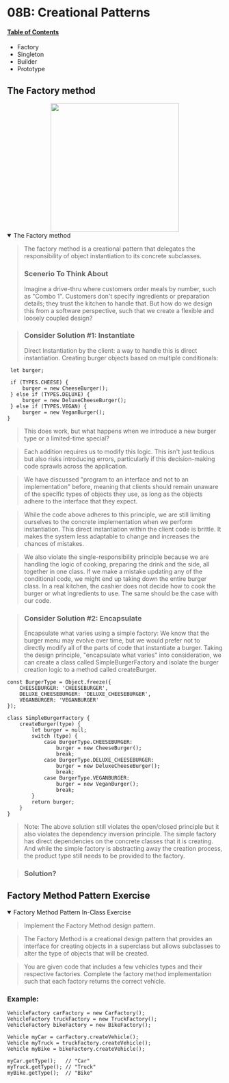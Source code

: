 # 08B: Creational Patterns

#### [Table of Contents](#table-of-contents)
  + Factory
  + Singleton
  + Builder
  + Prototype

## The Factory method
<div style="text-align:center">
<img src="https://static.wixstatic.com/media/353803_56f4babad5cc4a0faae91bb5e72808eb~mv2.jpg" width="300" />
</div>

<details open>
<summary>The Factory method</summary>
  
> The factory method is a creational pattern that delegates the responsibility of object instantiation to its concrete subclasses.
>
> ### Scenerio To Think About
> Imagine a drive-thru where customers order meals by number, such as "Combo 1". Customers don't specify ingredients or preparation details; they trust the kitchen to handle that. But how do we design this from a software perspective, such that we create a flexible and loosely coupled design?

> ### Consider Solution #1: Instantiate
> Direct Instantiation by the client: a way to handle this is direct instantiation. Creating burger objects based on multiple conditionals:

```
 let burger;

 if (TYPES.CHEESE) {
     burger = new CheeseBurger();
 } else if (TYPES.DELUXE) {
     burger = new DeluxeCheeseBurger();
 } else if (TYPES.VEGAN) {
     burger = new VeganBurger();
}
```

> This does work, but what happens when we introduce a new burger type or a limited-time special?

> Each addition requires us to modify this logic. This isn't just tedious but also risks introducing errors, particularly if this decision-making code sprawls across the application.

> We have discussed "program to an interface and not to an implementation" before, meaning that clients should remain unaware of the specific types of objects they use, as long as the objects adhere to the interface that they expect.

> While the code above adheres to this principle, we are still limiting ourselves to the concrete implementation when we perform instantiation. This direct instantiation within the client code is brittle. It makes the system less adaptable to change and increases the chances of mistakes.

> We also violate the single-responsibility principle because we are handling the logic of cooking, preparing the drink and the side, all together in one class. If we make a mistake updating any of the conditional code, we might end up taking down the entire burger class. In a real kitchen, the cashier does not decide how to cook the burger or what ingredients to use. The same should be the case with our code.

> ### Consider Solution #2: Encapsulate
> Encapsulate what varies using a simple factory: We know that the burger menu may evolve over time, but we would prefer not to directly modify all of the parts of code that instantiate a burger. Taking the design principle, "encapsulate what varies" into consideration, we can create a class called SimpleBurgerFactory and isolate the burger creation logic to a method called createBurger.

```
const BurgerType = Object.freeze({
    CHEESEBURGER: 'CHEESEBURGER',
    DELUXE_CHEESEBURGER: 'DELUXE_CHEESEBURGER',
    VEGANBURGER: 'VEGANBURGER'
});

class SimpleBurgerFactory {
    createBurger(type) {
        let burger = null;
        switch (type) {
            case BurgerType.CHEESEBURGER:
                burger = new CheeseBurger();
                break;
            case BurgerType.DELUXE_CHEESEBURGER:
                burger = new DeluxeCheeseBurger();
                break;
            case BurgerType.VEGANBURGER:
                burger = new VeganBurger();
                break;
        }
        return burger;
    }
}
```

> Note: The above solution still violates the open/closed principle but it also violates the dependency inversion principle. The simple factory has direct dependencies on the concrete classes that it is creating. And while the simple factory is abstracting away the creation process, the product type still needs to be provided to the factory.

> ### Solution?

</details>

## Factory Method Pattern Exercise

<details open>
<summary>Factory Method Pattern In-Class Exercise</summary>
  
> Implement the Factory Method design pattern.

> The Factory Method is a creational design pattern that provides an interface for creating objects in a superclass but allows subclasses to alter the type of objects that will be created.

> You are given code that includes a few vehicles types and their respective factories. Complete the factory method implementation such that each factory returns the correct vehicle.

### Example:

```
VehicleFactory carFactory = new CarFactory();
VehicleFactory truckFactory = new TruckFactory();
VehicleFactory bikeFactory = new BikeFactory();

Vehicle myCar = carFactory.createVehicle();
Vehicle myTruck = truckFactory.createVehicle();
Vehicle myBike = bikeFactory.createVehicle();

myCar.getType();   // "Car"
myTruck.getType(); // "Truck"
myBike.getType();  // "Bike"
```

</details>

